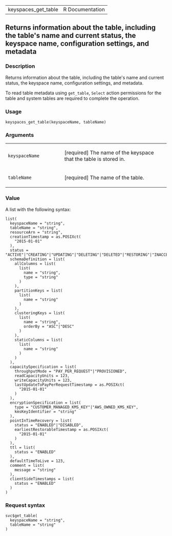 <table style="width: 100%;">
<tbody>
<tr class="odd">
<td>keyspaces_get_table</td>
<td style="text-align: right;">R Documentation</td>
</tr>
</tbody>
</table>

## Returns information about the table, including the table's name and current status, the keyspace name, configuration settings, and metadata

### Description

Returns information about the table, including the table's name and
current status, the keyspace name, configuration settings, and metadata.

To read table metadata using `get_table`, `Select` action permissions
for the table and system tables are required to complete the operation.

### Usage

    keyspaces_get_table(keyspaceName, tableName)

### Arguments

<table>
<colgroup>
<col style="width: 35%" />
<col style="width: 65%" />
</colgroup>
<tbody>
<tr class="odd">
<td><code
id="keyspaces_get_table_:_keyspaceName">keyspaceName</code></td>
<td><p>[required] The name of the keyspace that the table is stored
in.</p></td>
</tr>
<tr class="even">
<td><code id="keyspaces_get_table_:_tableName">tableName</code></td>
<td><p>[required] The name of the table.</p></td>
</tr>
</tbody>
</table>

### Value

A list with the following syntax:

    list(
      keyspaceName = "string",
      tableName = "string",
      resourceArn = "string",
      creationTimestamp = as.POSIXct(
        "2015-01-01"
      ),
      status = "ACTIVE"|"CREATING"|"UPDATING"|"DELETING"|"DELETED"|"RESTORING"|"INACCESSIBLE_ENCRYPTION_CREDENTIALS",
      schemaDefinition = list(
        allColumns = list(
          list(
            name = "string",
            type = "string"
          )
        ),
        partitionKeys = list(
          list(
            name = "string"
          )
        ),
        clusteringKeys = list(
          list(
            name = "string",
            orderBy = "ASC"|"DESC"
          )
        ),
        staticColumns = list(
          list(
            name = "string"
          )
        )
      ),
      capacitySpecification = list(
        throughputMode = "PAY_PER_REQUEST"|"PROVISIONED",
        readCapacityUnits = 123,
        writeCapacityUnits = 123,
        lastUpdateToPayPerRequestTimestamp = as.POSIXct(
          "2015-01-01"
        )
      ),
      encryptionSpecification = list(
        type = "CUSTOMER_MANAGED_KMS_KEY"|"AWS_OWNED_KMS_KEY",
        kmsKeyIdentifier = "string"
      ),
      pointInTimeRecovery = list(
        status = "ENABLED"|"DISABLED",
        earliestRestorableTimestamp = as.POSIXct(
          "2015-01-01"
        )
      ),
      ttl = list(
        status = "ENABLED"
      ),
      defaultTimeToLive = 123,
      comment = list(
        message = "string"
      ),
      clientSideTimestamps = list(
        status = "ENABLED"
      )
    )

### Request syntax

    svc$get_table(
      keyspaceName = "string",
      tableName = "string"
    )
